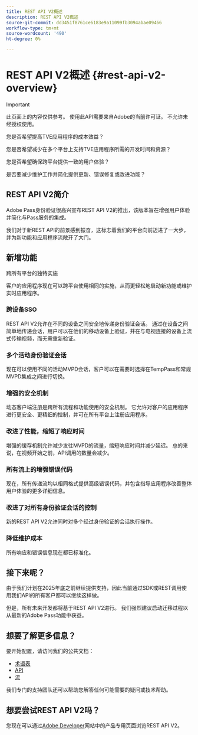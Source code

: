 ```yaml
---
title: REST API V2概述
description: REST API V2概述
source-git-commit: dd3451f8761ce6183e9a11099fb3094abae09466
workflow-type: tm+mt
source-wordcount: '490'
ht-degree: 0%

---
```


# REST API V2概述 {#rest-api-v2-overview}

>[!IMPORTANT]
>
> 此页面上的内容仅供参考。 使用此API需要来自Adobe的当前许可证。 不允许未经授权使用。

您是否希望提高TVE应用程序的成本效益？

您是否希望减少在多个平台上支持TVE应用程序所需的开发时间和资源？

您是否希望确保跨平台提供一致的用户体验？

是否要减少维护工作并简化提供更新、错误修复或改进功能？

## REST API V2简介

Adobe Pass身份验证很高兴宣布REST API V2的推出，该版本旨在增强用户体验并简化与Pass服务的集成。

我们对于新REST API的前景感到振奋，这标志着我们的平台向前迈进了一大步，并为新功能和应用程序流敞开了大门。

## 新增功能

跨所有平台的独特实施

客户的应用程序现在可以跨平台使用相同的实施，从而更轻松地启动新功能或维护实时应用程序。

### 跨设备SSO

REST API V2允许在不同的设备之间安全地传递身份验证会话。 通过在设备之间简单地传递会话，用户可以在他们的移动设备上验证，并在与电视连接的设备上流式传输视频，而无需重新验证。

### 多个活动身份验证会话

现在可以使用不同的活动MVPD会话，客户可以在需要时选择在TempPass和常规MVPD集成之间进行切换。

### 增强的安全机制

动态客户端注册是跨所有流程和功能使用的安全机制。 它允许对客户的应用程序进行更安全、更精细的控制，并可在所有平台上注册应用程序。

### 改进了性能，缩短了响应时间

增强的缓存机制允许减少发往MVPD的流量，缩短响应时间并减少延迟。 总的来说，在视频开始之前，API调用的数量会减少。

### 所有流上的增强错误代码

现在，所有传递流均以相同格式提供高级错误代码，并包含指导应用程序改善整体用户体验的更多详细信息。

### 改进了对所有身份验证会话的控制

新的REST API V2允许同时对多个经过身份验证的会话执行操作。

### 降低维护成本

所有响应和错误信息现在都已标准化。

## 接下来呢？

由于我们计划在2025年底之前继续提供支持，因此当前通过SDK或REST调用使用我们API的所有客户都可以继续这样做。

但是，所有未来开发都将基于REST API V2进行。 我们强烈建议启动迁移过程以从最新的Adobe Pass功能中获益。

## 想要了解更多信息？

要开始配置，请访问我们的公共文档：

- [术语表](rest-api-v2-glossary.md)
- [API](./apis/rest-api-v2-apis-overview.md)
- [流](./flows/rest-api-v2-flows-overview.md)

我们专门的支持团队还可以帮助您解答任何可能需要的疑问或技术帮助。

## 想要尝试REST API V2吗？

您现在可以通过[Adobe Developer](https://developer.adobe.com/adobe-pass/)网站中的产品专用页面浏览REST API V2。
